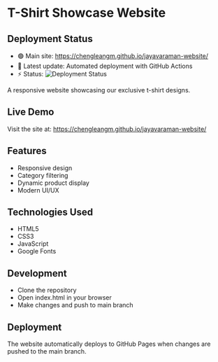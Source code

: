# T-Shirt Showcase Website

## Deployment Status
- 🟢 Main site: https://chengleangm.github.io/jayavaraman-website/
- 🔄 Latest update: Automated deployment with GitHub Actions
- ⚡ Status: ![Deployment Status](https://github.com/chengleangm/jayavaraman-website/actions/workflows/pages/pages-build-deployment/badge.svg)

A responsive website showcasing our exclusive t-shirt designs.

## Live Demo
Visit the site at: https://chengleangm.github.io/jayavaraman-website/

## Features
- Responsive design
- Category filtering
- Dynamic product display
- Modern UI/UX

## Technologies Used
- HTML5
- CSS3
- JavaScript
- Google Fonts

## Development
- Clone the repository
- Open index.html in your browser
- Make changes and push to main branch

## Deployment
The website automatically deploys to GitHub Pages when changes are pushed to the main branch.
